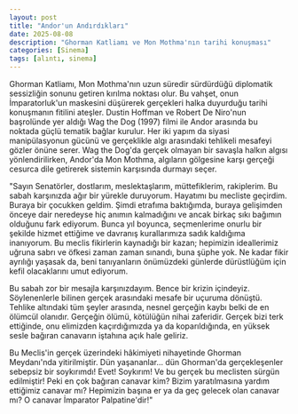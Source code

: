 ```yaml
---
layout: post
title: "Andor'un Andırdıkları"
date: 2025-08-08
description: "Ghorman Katliamı ve Mon Mothma'nın tarihi konuşması"
categories: [Sinema]
tags: [alıntı, sinema]
---
```


Ghorman Katliamı, Mon Mothma'nın uzun süredir sürdürdüğü diplomatik sessizliğin sonunu getiren kırılma noktası
olur. Bu vahşet, onun İmparatorluk'un maskesini düşürerek gerçekleri halka duyurduğu tarihi konuşmanın fitilini ateşler.
Dustin Hoffman ve Robert De Niro'nun başrolünde yer aldığı Wag the Dog (1997) filmi ile Andor arasında bu noktada güçlü
tematik bağlar kurulur. Her iki yapım da siyasi manipülasyonun gücünü ve gerçeklikle algı arasındaki tehlikeli mesafeyi
gözler önüne serer. Wag the Dog'da gerçek olmayan bir savaşla halkın algısı yönlendirilirken, Andor'da Mon Mothma,
algıların gölgesine karşı gerçeği cesurca dile getirerek sistemin karşısında durmayı seçer.

"Sayın Senatörler, dostlarım, meslektaşlarım, müttefiklerim, rakiplerim. Bu sabah karşınızda ağır bir yürekle
duruyorum. Hayatımı bu mecliste geçirdim. Buraya bir çocukken geldim. Şimdi etrafıma baktığımda, buraya
gelişimden önceye dair neredeyse hiç anımın kalmadığını ve ancak birkaç sıkı bağımın olduğunu fark ediyorum. Bunca
yıl boyunca, seçmenlerime onurlu bir şekilde hizmet ettiğime ve davranış kurallarımıza sadık kaldığıma inanıyorum. Bu
meclis fikirlerin kaynadığı bir kazan; hepimizin ideallerimiz uğruna sabrı ve öfkesi zaman zaman sınandı, buna şüphe
yok. Ne kadar fikir ayrılığı yaşasak da, beni tanıyanların önümüzdeki günlerde dürüstlüğüm için kefil olacaklarını umut
ediyorum.

Bu sabah zor bir mesajla karşınızdayım. Bence bir krizin içindeyiz. Söylenenlerle bilinen gerçek arasındaki
mesafe bir uçuruma dönüştü. Tehlike altındaki tüm şeyler arasında, nesnel gerçeğin kaybı belki de en ölümcül olanıdır.
Gerçeğin ölümü, kötülüğün nihai zaferidir. Gerçek bizi terk ettiğinde, onu elimizden kaçırdığımızda ya da koparıldığında,
en yüksek sesle bağıran canavarın iştahına açık hale geliriz.

Bu Meclis'in gerçek üzerindeki hâkimiyeti nihayetinde Ghorman Meydanı'nda yitirilmiştir. Dün yaşananlar... dün
Ghorman'da gerçekleşenler sebepsiz bir soykırımdı! Evet! Soykırım! Ve bu gerçek bu meclisten sürgün edilmiştir!
Peki en çok bağıran canavar kim? Bizim yaratılmasına yardım ettiğimiz canavar mı? Hepimizin başına er ya da geç gelecek
olan canavar mı? O canavar İmparator Palpatine'dir!"
